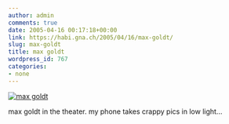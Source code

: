 ```yaml
---
author: admin
comments: true
date: 2005-04-16 00:17:18+00:00
link: https://habi.gna.ch/2005/04/16/max-goldt/
slug: max-goldt
title: max goldt
wordpress_id: 767
categories:
- none
---
```



[![max goldt](http://photos7.flickr.com/9518467_0902b0f3ea_m.jpg)](http://www.flickr.com/photos/habi/9518467/)



max goldt in the theater. my phone takes crappy pics in low light...

